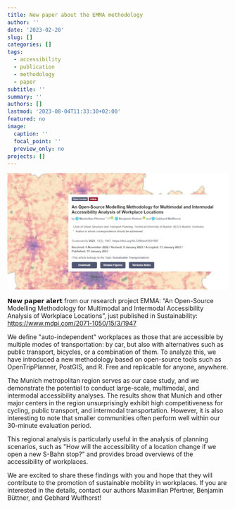 ```yaml
---
title: New paper about the EMMA methodology
author: ''
date: '2023-02-20'
slug: []
categories: []
tags:
  - accessibility
  - publication
  - methodology
  - paper
subtitle: ''
summary: ''
authors: []
lastmod: '2023-08-04T11:33:30+02:00'
featured: no
image:
  caption: ''
  focal_point: ''
  preview_only: no
projects: []
---
```

![screenshot of the paper title and a map](images/bannerimage.jpg)


𝗡𝗲𝘄 𝗽𝗮𝗽𝗲𝗿 𝗮𝗹𝗲𝗿𝘁 from our research project EMMA: “An Open-Source Modelling Methodology for Multimodal and Intermodal Accessibility Analysis of Workplace Locations”, just published in Sustainability: https://www.mdpi.com/2071-1050/15/3/1947

We define "auto-independent" workplaces as those that are accessible by multiple modes of transportation: by car, but also with alternatives such as public transport, bicycles, or a combination of them. To analyze this, we have introduced a new methodology based on open-source tools such as OpenTripPlanner, PostGIS, and R. Free and replicable for anyone, anywhere.

The Munich metropolitan region serves as our case study, and we demonstrate the potential to conduct large-scale, multimodal, and intermodal accessibility analyses. The results show that Munich and other major centers in the region unsurprisingly exhibit high competitiveness for cycling, public transport, and intermodal transportation. However, it is also interesting to note that smaller communities often perform well within our 30-minute evaluation period.

This regional analysis is particularly useful in the analysis of planning scenarios, such as "How will the accessibility of a location change if we open a new S-Bahn stop?" and provides broad overviews of the accessibility of workplaces.

We are excited to share these findings with you and hope that they will contribute to the promotion of sustainable mobility in workplaces. If you are interested in the details, contact our authors Maximilian Pfertner, Benjamin Büttner, and Gebhard Wulfhorst!

